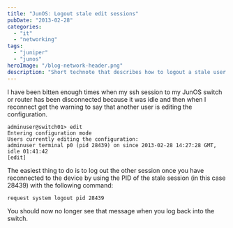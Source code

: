 ```yaml
---
title: "JunOS: Logout stale edit sessions"
pubDate: "2013-02-28"
categories:
  - "it"
  - "networking"
tags:
  - "juniper"
  - "junos"
heroImage: "/blog-network-header.png"
description: "Short technote that describes how to logout a stale user session on a JunOS device"
---
```


I have been bitten enough times when my ssh session to my JunOS switch or router has been disconnected because it was idle and then when I reconnect get the warning to say that another user is editing the configuration.

```
adminuser@switch01> edit
Entering configuration mode
Users currently editing the configuration:
adminuser terminal p0 (pid 28439) on since 2013-02-28 14:27:28 GMT, idle 01:41:42
[edit]

```

The easiest thing to do is to log out the other session once you have reconnected to the device by using the PID of the stale session (in this case 28439) with the following command:

```
request system logout pid 28439
```

You should now no longer see that message when you log back into the switch.
